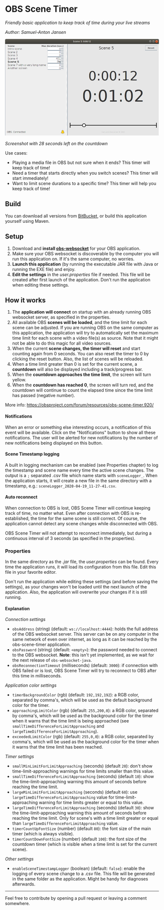 # OBS Scene Timer

_Friendly basic application to keep track of time during your live streams_

_Author: Samuel-Anton Jansen_

![Screenshot 1](img/screenshot1.png)

_Screenshot with 28 seconds left on the countdown_

Use cases:

* Playing a media file in OBS but not sure when it ends? This timer will keep track of time!
* Need a timer that starts directly when you switch scenes? This timer will start immediately!
* Want to limit scene durations to a specific time? This timer will help you keep track of time!


## Build

You can download all versions from [BitBucket](https://bitbucket.org/sajansen/obs-scene-timer/downloads/), or build this application yourself using Maven.

## Setup

1. Download and **install [obs-websocket](https://github.com/Palakis/obs-websocket)** for your OBS application.
1. Make sure your OBS websocket is discoverable by the computer you will run this application on. If it's the same computer, no worries. 
1. **Launch this application** (by running the executable JAR file with Java or running the EXE file) and enjoy.
1. **Edit the settings** in the _user.properties_ file if needed. This file will be created after first launch of the application. Don't run the application when editing these settings.

## How it works

1. The **application will connect** on startup with an already running OBS websocket server, as specified in the properties.
1. All available OBS **scenes will be loaded**, and the time limit for each scene can be adjusted. If you are running OBS on the same computer as this application, the application will try to automatically set the maximum time limit for each scene with a video file(s) as source. Note that it might not be able to do this magic for all video sources.
1. When the current **scene changes, the timer will reset** and start counting again from 0 seconds. You can also reset the timer to 0 by clicking the reset button. Also, the list of scenes will be reloaded.
1. When a time limit greater than 0 is set for the current scene, a **countdown** will also be displayed including a track/progress bar.
1. When the **countdown approaches the time limit**, the screen will turn yellow. 
1. When the **countdown has reached 0**, the screen will turn red, and the countdown will continue to count the elapsed time since the time limit has passed (negative number).

More info: https://obsproject.com/forum/resources/obs-scene-timer.920/

#### Notifications

When an error or something else interesting occurs, a notification of this event will be available. Click on the "Notifications" button to show all these notifications. The user will be alerted for new notifications by the number of new notifications being displayed on this button. 

#### Scene Timestamp logging

A built in logging mechanism can be enabled (see Properties chapter) to log the timestamp and scene name every time the active scene changes. The output is a `;` separated .csv file which name starts with `sceneLogger_`. When the application starts, it will create a new file in the same directory with a timestamp, e.g.: `sceneLogger_2020-04-19_11-27-41.csv`.

#### Auto reconnect

When connection to OBS is lost, OBS Scene Timer will continue keeping track of time, no matter what. Even after connection with OBS is re-established, the time for the same scene is still correct. Of course, the application cannot detect any scene changes while disconnected with OBS. 

OBS Scene Timer will not attempt to reconnect immediately, but during a continuous interval of 3 seconds (as specified in the properties).

### Properties

In the same directory as the _.jar_ file, the _user.properties_ can be found. Every time the application runs, it will load its configuration from this file. Edit this file in your favorite editor. 

Don't run the application while editing these settings (and before saving the settings), as your changes won't be loaded until the next launch of the application. Also, the application will overwrite your changes if it is still running. 

#### Explanation

_Connection settings_

* `obsAddress` (string) (default: `ws://localhost:4444`): holds the full address of the OBS websocket server. This server can be on any computer in the same network of even over internet, as long as it can be reached by the obs-scene-timer application.
* `obsPassword` (string) (default: `<empty>`): the password needed to connect to the OBS websocket. **Note**: this isn't yet implemented, as we wait for the next release of `obs-websocket-java`.
* `obsReconnectionTimeout` (milliseconds) (default: `3000`): if connection with OBS failed or is lost, OBS Scene Timer will try to reconnect to OBS after this time in milliseconds.

_Application color settings_

* `timerBackgroundColor` (rgb) (default: `192,192,192`): a RGB color, separated by comma's, which will be used as the default background color for the timer.
* `approachingLimitColor` (rgb) (default: `255,200,0`): a RGB color, separated by comma's, which will be used as the background color for the timer when it warns that the time limit is being approached (see `smallTimeDifferenceForLimitApproaching` and `largeTimeDifferenceForLimitApproaching`).
* `exceededLimitColor` (rgb) (default: `255,0,0`): a RGB color, separated by comma's, which will be used as the background color for the timer when it warns that the time limit has been reached.

 _Timer settings_
 
 * `smallMinLimitForLimitApproaching` (seconds) (default `20`): don't show time-limit-approaching warnings for time limits smaller than this value.
 * `smallTimeDifferenceForLimitApproaching` (seconds) (default `10`): show the time-limit-approaching warning this amount of seconds before reaching the time limit.
 * `largeMinLimitForLimitApproaching` (seconds) (default `60`): use `largeTimeDifferenceForLimitApproaching` value for time-limit-approaching warning for time limits greater or equal to this value.  
 * `largeTimeDifferenceForLimitApproaching` (seconds) (default `30`): show the time-limit-approaching warning this amount of seconds before reaching the time limit. Only for scene's with a time limit greater or equal than `largeTimeDifferenceForLimitApproaching` value.
 * `timerCountUpFontSize` (number) (default `80`): the font size of the main timer (which is always visible).
 * `timerCountDownFontSize` (number) (default `100`): the font size of the countdown timer (which is visible when a time limit is set for the current scene).
 
 _Other settings_
 
 * `enableSceneTimestampLogger` (boolean) (default: `false`): enable the logging of every scene change to a .csv file. This file will be generated in the same folder as the application. Might be handy for diagnoses afterwards. 
 
 
 ---
 
 Feel free to contribute by opening a pull request or leaving a comment somewhere.